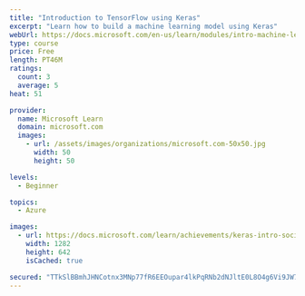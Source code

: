 ```yaml
---
title: "Introduction to TensorFlow using Keras"
excerpt: "Learn how to build a machine learning model using Keras"
webUrl: https://docs.microsoft.com/en-us/learn/modules/intro-machine-learning-keras/
type: course
price: Free
length: PT46M
ratings:
  count: 3
  average: 5
heat: 51

provider:
  name: Microsoft Learn
  domain: microsoft.com
  images:
    - url: /assets/images/organizations/microsoft.com-50x50.jpg
      width: 50
      height: 50

levels:
  - Beginner

topics:
  - Azure

images:
  - url: https://docs.microsoft.com/learn/achievements/keras-intro-social.png
    width: 1282
    height: 642
    isCached: true

secured: "TTkSlBBmhJHNCotnx3MNp77fR6EEOupar4lkPqRNb2dNJltE0L8O4g6Vi9JW7i6DeNjtITPl9yf/v/Sq4/pEXP5oqNKHwR+wfOwOMaq8po935hBz4QeOflKcML+y8fyP8yMXvIdhZ1jwc/YFnA+k5oyp5zgMjKLaVhIhEJbPtRSko4tNmfsSdK+NR6qDCVw6ti2YMARv5t6JaWpa7loCTwlAfhCbkZo4JOIqDPkaaBRrpRtSUSB/RpjkOtcHmtpUQ/kjyk6M/2NZJGsPbALvhpdAM/o2H7cf2Qjrrx77+ccTEmQyGBdaKsMgZAPGjano54HRjdQrWXxH1E0JPZRWdB95633a4MsZf+DBbBXWnagu9f6T+xrcfRsupyeFwNGaALn328Aj3aGDDRf9EA+JOfIfEYN8V71Zm6z0P8QZj+w=;otDIV4Hnzcc2yzvp6KVNmw=="
---
```


